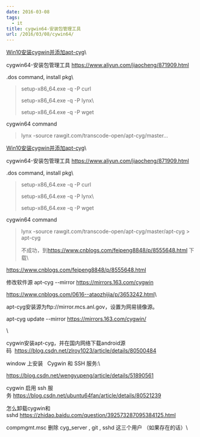 ```yaml
---
date: 2016-03-08
tags:
  - it
title: cygwin64-安装包管理工具
url: /2016/03/08/cywin64/
---
```



[Win10安装cygwin并添加apt-cyg](https://www.cnblogs.com/feipeng8848/p/8555648.html)\

cygwin64-安装包管理工具 <https://www.aliyun.com/jiaocheng/871909.html>

.dos command, install pkg\

> setup-x86_64.exe -q -P curl
>
> setup-x86_64.exe -q -P lynx\
>
> setup-x86_64.exe -q -P wget

cygwin64 command

> lynx -source rawgit.com/transcode-open/apt-cyg/master\...

[Win10安装cygwin并添加apt-cyg](https://www.cnblogs.com/feipeng8848/p/8555648.html)\

cygwin64-安装包管理工具 <https://www.aliyun.com/jiaocheng/871909.html>

.dos command, install pkg\

> setup-x86_64.exe -q -P curl
>
> setup-x86_64.exe -q -P lynx\
>
> setup-x86_64.exe -q -P wget

cygwin64 command

> lynx -source rawgit.com/transcode-open/apt-cyg/master/apt-cyg \>
> apt-cyg
>
> 不成功，到<https://www.cnblogs.com/feipeng8848/p/8555648.html> 下载\

<https://www.cnblogs.com/feipeng8848/p/8555648.html>

修改软件源 apt-cyg \--mirror https://mirrors.163.com/cygwin

<https://www.cnblogs.com/0616--ataozhijia/p/3653242.html>\

apt-cyg安装源为ftp://mirror.mcs.anl.gov，设置为网易镜像源。

apt-cyg update \--mirror https://mirrors.163.com/cygwin/

\

cygwin安装apt-cyg，并在国内网络下载android源码  <https://blog.csdn.net/zlroy1023/article/details/80500484>

window 上安装   Cygwin 和 SSH 服务:\

<https://blog.csdn.net/wengyupeng/article/details/51890561>

cygwin 启用 ssh
服务 <https://blog.csdn.net/ubuntu64fan/article/details/80521239>

怎么卸载cygwin和sshd <https://zhidao.baidu.com/question/392573287095384125.html>

compmgmt.msc 删除 cyg_server , git , sshd 这三个用户 （如果存在的话）\